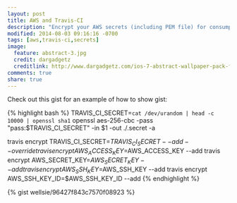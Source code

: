 ```yaml
---
layout: post
title: AWS and Travis-CI
description: "Encrypt your AWS secrets (including PEM file) for consumption by Travis-CI."
modified: 2014-08-03 09:16:16 -0700
tags: [aws,travis-ci,secrets]
image:
  feature: abstract-3.jpg
  credit: dargadgetz
  creditlink: http://www.dargadgetz.com/ios-7-abstract-wallpaper-pack-for-iphone-5-and-ipod-touch-retina/
comments: true
share: true
---
```


Check out this gist for an example of how to show gist:

{% highlight bash %} 
TRAVIS_CI_SECRET=`cat /dev/urandom | head -c 10000 | openssl sha1`
openssl aes-256-cbc -pass "pass:$TRAVIS_CI_SECRET" -in $1 -out ./.secret -a
 
travis encrypt TRAVIS_CI_SECRET=$TRAVIS_CI_SECRET --add --override
travis encrypt AWS_ACCESS_KEY=$AWS_ACCESS_KEY --add
travis encrypt AWS_SECRET_KEY=$AWS_SECRET_KEY --add
travis encrypt AWS_SSH_KEY=$AWS_SSH_KEY --add
travis encrypt AWS_SSH_KEY_ID=$AWS_SSH_KEY_ID --add
{% endhighlight %}

{% gist wellsie/96427f843c7570f08923 %}